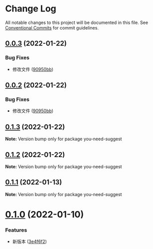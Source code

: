 # Change Log

All notable changes to this project will be documented in this file.
See [Conventional Commits](https://conventionalcommits.org) for commit guidelines.

## [0.0.3](https://github.com/lihaizhong/toolkit/compare/you-need-suggest@0.1.3...you-need-suggest@0.0.3) (2022-01-22)


### Bug Fixes

* 修改文件 ([90950bb](https://github.com/lihaizhong/toolkit/commit/90950bbd62d979ed9ca5604192f01a3d6e7764dd))





## [0.0.2](https://github.com/lihaizhong/toolkit/compare/you-need-suggest@0.1.3...you-need-suggest@0.0.2) (2022-01-22)


### Bug Fixes

* 修改文件 ([90950bb](https://github.com/lihaizhong/toolkit/commit/90950bbd62d979ed9ca5604192f01a3d6e7764dd))





## [0.1.3](https://github.com/lihaizhong/toolkit/compare/you-need-suggest@0.1.2...you-need-suggest@0.1.3) (2022-01-22)

**Note:** Version bump only for package you-need-suggest





## [0.1.2](https://github.com/lihaizhong/toolkit/compare/you-need-suggest@0.1.1...you-need-suggest@0.1.2) (2022-01-22)

**Note:** Version bump only for package you-need-suggest





## [0.1.1](https://github.com/lihaizhong/toolkit/compare/you-need-suggest@0.1.0...you-need-suggest@0.1.1) (2022-01-13)

**Note:** Version bump only for package you-need-suggest





# [0.1.0](https://github.com/lihaizhong/toolkit/compare/you-need-suggest@1.1.0...you-need-suggest@0.1.0) (2022-01-10)


### Features

* 新版本 ([3e4f6f2](https://github.com/lihaizhong/toolkit/commit/3e4f6f2b47b7dab28a0a04b9ac24784000e8565b))

